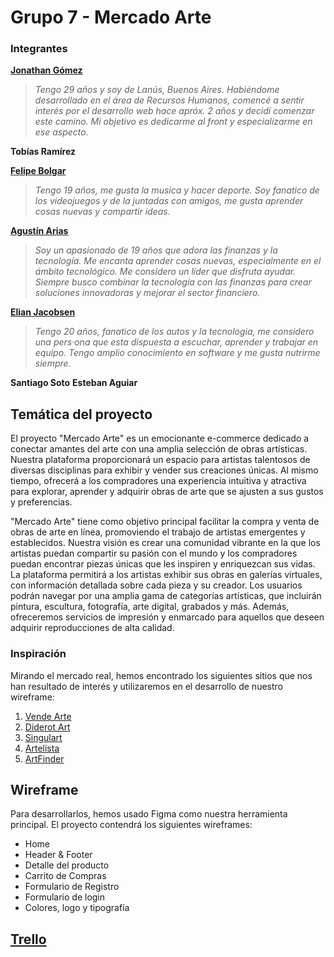 # Grupo 7 - Mercado Arte

### Integrantes
**[Jonathan Gómez](https://www.linkedin.com/in/gomezjonathanwd/)**
> _Tengo 29 años y soy de Lanús, Buenos Aires. Habiéndome desarrollado en el área de Recursos Humanos, comencé a sentir interés por el desarrollo web hace apróx. 2 años y decidí comenzar este camino. Mi objetivo es dedicarme al front y especializarme en ese aspecto._
>
**Tobías Ramírez**

**[Felipe Bolgar](https://www.linkedin.com/in/felipe-bolgar-b08648285/)**
>_Tengo 19 años, me gusta la musica y hacer deporte. Soy fanatico de los videojuegos y de la juntadas con amigos, me gusta aprender cosas nuevas y compartir ideas._
>
**[Agustín Arias](https://www.linkedin.com/in/agustinariaz/)**
>_Soy un apasionado de 19 años que adora las finanzas y la tecnología. Me encanta aprender cosas nuevas, especialmente en el ámbito tecnológico. Me considero un líder que disfruta ayudar. Siempre busco combinar la tecnología con las finanzas para crear soluciones innovadoras y mejorar el sector financiero._
>
**[Elian Jacobsen](https://www.linkedin.com/in/elian-jacobsen-96a74a263/)**
>_Tengo 20 años, fanatico de los autos y la tecnologia, me considero una pers·ona que esta dispuesta a escuchar, aprender y trabajar en equipo. Tengo amplio conocimiento en  software y me gusta nutrirme siempre._
>
**Santiago Soto**
**Esteban Aguiar**

## Temática del proyecto
El proyecto "Mercado Arte" es un emocionante e-commerce dedicado a conectar amantes del arte con una amplia selección de obras artísticas. Nuestra plataforma proporcionará un espacio para artistas talentosos de diversas disciplinas para exhibir y vender sus creaciones únicas. Al mismo tiempo, ofrecerá a los compradores una experiencia intuitiva y atractiva para explorar, aprender y adquirir obras de arte que se ajusten a sus gustos y preferencias.

"Mercado Arte" tiene como objetivo principal facilitar la compra y venta de obras de arte en línea, promoviendo el trabajo de artistas emergentes y establecidos. Nuestra visión es crear una comunidad vibrante en la que los artistas puedan compartir su pasión con el mundo y los compradores puedan encontrar piezas únicas que les inspiren y enriquezcan sus vidas.
La plataforma permitirá a los artistas exhibir sus obras en galerías virtuales, con información detallada sobre cada pieza y su creador. Los usuarios podrán navegar por una amplia gama de categorías artísticas, que incluirán pintura, escultura, fotografía, arte digital, grabados y más. Además, ofreceremos servicios de impresión y enmarcado para aquellos que deseen adquirir reproducciones de alta calidad.

### Inspiración
Mirando el mercado real, hemos encontrado los siguientes sitios que nos han resultado de interés y utilizaremos en el desarrollo de nuestro wireframe:
1. [Vende Arte](https://ventadearte.com.ar/)
2. [Diderot Art](https://www.diderot.art/)
3. [Singulart](https://www.singulart.com/es/)
4. [Artelista](https://www.artelista.com/)
5. [ArtFinder](https://www.artfinder.com/#/)


## Wireframe
Para desarrollarlos, hemos usado Figma como nuestra herramienta principal. El proyecto contendrá los siguientes wireframes:
* Home
* Header & Footer
* Detalle del producto
* Carrito de Compras
* Formulario de Registro
* Formulario de login
* Colores, logo y tipografía


## [Trello](https://trello.com/b/aXoa0MKB/dh-working)
